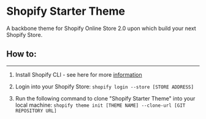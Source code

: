 # Shopify Starter Theme

A backbone theme for Shopify Online Store 2.0 upon which build your next Shopify Store. 

## How to:
---

1. Install Shopify CLI - see here for more [information](https://shopify.dev/themes/tools/cli/installation)

2. Login into your Shopify Store:
`shopify login --store [STORE ADDRESS]`

3. Run the following command to clone "Shopify Starter Theme" into your local machine:
`shopify theme init [THEME NAME] --clone-url [GIT REPOSITORY URL]`